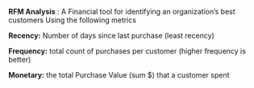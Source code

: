 **RFM Analysis** : A Financial tool for identifying an organization’s best customers Using the following metrics

**Recency:**  Number of days since last purchase (least recency)

**Frequency:** total count of purchases per customer (higher frequency is better)

**Monetary:** the total Purchase Value (sum $) that a customer spent 

